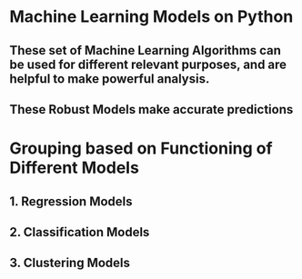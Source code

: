 # Machine Learning Models on Python

## These set of Machine Learning Algorithms can be used for different relevant purposes, and are helpful to make powerful analysis.

## These Robust Models make accurate predictions


# Grouping based on Functioning of Different Models

  ## 1. Regression Models
  
  ## 2. Classification Models
  
  ## 3. Clustering Models
